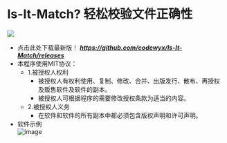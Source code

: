 
# Is-It-Match? 轻松校验文件正确性
![](https://img.shields.io/github/stars/codewyx/Is-It-Match.svg?style=social)
- 点击此处下载最新版！
_**https://github.com/codewyx/Is-It-Match/releases**_
- 本程序使用MIT协议：<br>
  - 1.被授权人权利<br>
      - 被授权人有权利使用、复制、修改、合并、出版发行、散布、再授权及贩售软件及软件的副本。<br>
      - 被授权人可根据程序的需要修改授权条款为适当的内容。
  - 2.被授权人义务<br>
      - 在软件和软件的所有副本中都必须包含版权声明和许可声明。<br>
- 软件示例<br>
    ![image](https://user-images.githubusercontent.com/66934040/210501024-ba6c25d0-08b8-4c12-a6a9-bdc2fff2b922.png)

